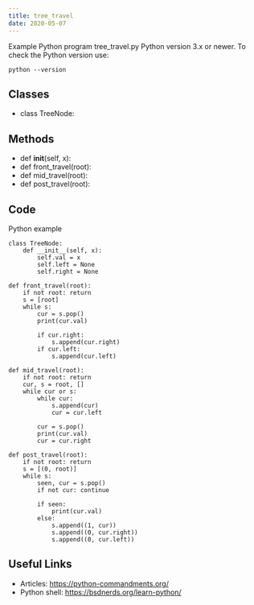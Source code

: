 ```yaml
---
title: tree_travel
date: 2020-05-07
---
```

Example Python program tree_travel.py
Python version 3.x or newer.
To check the Python version use:

    python --version


## Classes

* class TreeNode:

## Methods

* def __init__(self, x):
* def front_travel(root):
* def mid_travel(root):
* def post_travel(root):

## Code

Python example

    class TreeNode:
        def __init__(self, x):
            self.val = x
            self.left = None
            self.right = None
            
    def front_travel(root):
        if not root: return
        s = [root]
        while s:
            cur = s.pop()
            print(cur.val)
    
            if cur.right:
                s.append(cur.right)
            if cur.left:
                s.append(cur.left)
    
    def mid_travel(root):
        if not root: return
        cur, s = root, []
        while cur or s:
            while cur:
                s.append(cur)
                cur = cur.left
    
            cur = s.pop()
            print(cur.val)
            cur = cur.right
    
    def post_travel(root):
        if not root: return
        s = [(0, root)]
        while s:
            seen, cur = s.pop()
            if not cur: continue
    
            if seen:
                print(cur.val)
            else:
                s.append((1, cur))
                s.append((0, cur.right))
                s.append((0, cur.left))

## Useful Links

- Articles: https://python-commandments.org/
- Python shell: https://bsdnerds.org/learn-python/
